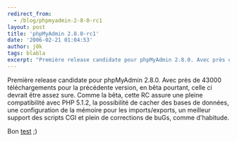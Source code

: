 ```yaml
---
redirect_from:
  - /blog/phpmyadmin-2-8-0-rc1
layout: post
title: 'phpMyAdmin 2.8.0-rc1'
date: '2006-02-21 01:04:53'
author: j0k
tags: blabla
excerpt: "Première release candidate pour phpMyAdmin 2.8.0. Avec près de 43000 téléchargements pour la précédente version, en bêta pourtant, celle ci devrait être assez sure.     \nComme la bêta, cette RC assure une pleine compatibilité avec PHP 5.1.2, la possibilité de cacher des bases de données, une configuration de la mémoire pour les imports/exports, un meilleur      …"
---
```


Première release candidate pour phpMyAdmin 2.8.0. Avec près de 43000 téléchargements pour la précédente version, en bêta pourtant, celle ci devrait être assez sure.
Comme la bêta, cette RC assure une pleine compatibilité avec PHP 5.1.2, la possibilité de cacher des bases de données, une configuration de la mémoire pour les imports/exports, un meilleur support des scripts CGI et plein de corrections de buGs, comme d'habitude.

Bon [test](http://www.phpmyadmin.net/home_page/downloads.php#2.8.0-rc1) ;)
